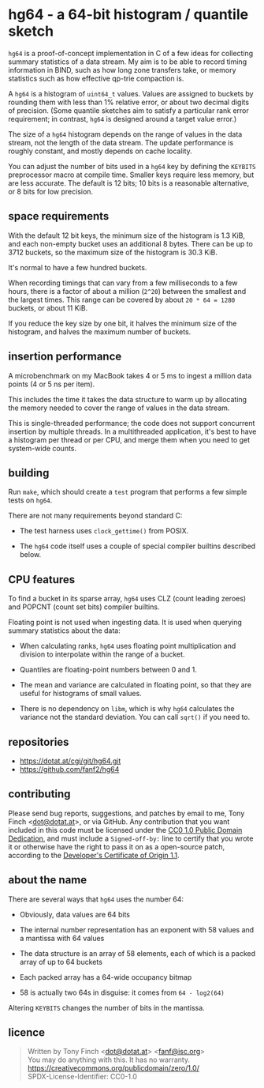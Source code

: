 hg64 - a 64-bit histogram / quantile sketch
===========================================

`hg64` is a proof-of-concept implementation in C of a few ideas for
collecting summary statistics of a data stream. My aim is to be able
to record timing information in BIND, such as how long zone transfers
take, or memory statistics such as how effective qp-trie compaction is.

A `hg64` is a histogram of `uint64_t` values. Values are assigned to
buckets by rounding them with less than 1% relative error, or about
two decimal digits of precision. (Some quantile sketches aim to
satisfy a particular rank error requirement; in contrast, `hg64` is
designed around a target value error.)

The size of a `hg64` histogram depends on the range of values in the
data stream, not the length of the data stream. The update performance
is roughly constant, and mostly depends on cache locality.

You can adjust the number of bits used in a `hg64` key by defining the
`KEYBITS` preprocessor macro at compile time. Smaller keys require
less memory, but are less accurate. The default is 12 bits; 10 bits is
a reasonable alternative, or 8 bits for low precision.


space requirements
------------------

With the default 12 bit keys, the minimum size of the histogram is 1.3
KiB, and each non-empty bucket uses an additional 8 bytes. There can
be up to 3712 buckets, so the maximum size of the histogram is 30.3
KiB.

It's normal to have a few hundred buckets.

When recording timings that can vary from a few milliseconds to a few
hours, there is a factor of about a million (`2^20`) between the
smallest and the largest times. This range can be covered by about
`20 * 64 = 1280` buckets, or about 11 KiB.

If you reduce the key size by one bit, it halves the minimum size of
the histogram, and halves the maximum number of buckets.


insertion performance
---------------------

A microbenchmark on my MacBook takes 4 or 5 ms to ingest a million
data points (4 or 5 ns per item).

This includes the time it takes the data structure to warm up by
allocating the memory needed to cover the range of values in the data
stream.

This is single-threaded performance; the code does not support
concurrent insertion by multiple threads. In a multithreaded
application, it's best to have a histogram per thread or per CPU,
and merge them when you need to get system-wide counts.


building
--------

Run `make`, which should create a `test` program that performs a few
simple tests on `hg64`.

There are not many requirements beyond standard C:

  * The test harness uses `clock_gettime()` from POSIX.

  * The `hg64` code itself uses a couple of special compiler builtins
    described below.


CPU features
------------

To find a bucket in its sparse array, `hg64` uses CLZ (count leading
zeroes) and POPCNT (count set bits) compiler builtins.

Floating point is not used when ingesting data. It is used when
querying summary statistics about the data:

  * When calculating ranks, `hg64` uses floating point multiplication
    and division to interpolate within the range of a bucket.

  * Quantiles are floating-point numbers between 0 and 1.

  * The mean and variance are calculated in floating point, so that
    they are useful for histograms of small values.

  * There is no dependency on `libm`, which is why `hg64` calculates
    the variance not the standard deviation. You can call `sqrt()` if
    you need to.


repositories
------------

  * https://dotat.at/cgi/git/hg64.git
  * https://github.com/fanf2/hg64


contributing
------------

Please send bug reports, suggestions, and patches by email to me, Tony
Finch <<dot@dotat.at>>, or via GitHub. Any contribution that you want
included in this code must be licensed under the [CC0 1.0 Public
Domain Dedication][CC0], and must include a `Signed-off-by:` line to
certify that you wrote it or otherwise have the right to pass it on as
a open-source patch, according to the [Developer's Certificate of
Origin 1.1][dco].

[cc0]: <https://creativecommons.org/publicdomain/zero/1.0/>
[dco]: <https://developercertificate.org>


about the name
--------------

There are several ways that `hg64` uses the number 64:

  * Obviously, data values are 64 bits

  * The internal number representation has an exponent with 58 values
    and a mantissa with 64 values

  * The data structure is an array of 58 elements, each of which is a
    packed array of up to 64 buckets

  * Each packed array has a 64-wide occupancy bitmap

  * 58 is actually two 64s in disguise: it comes from `64 - log2(64)`

Altering `KEYBITS` changes the number of bits in the mantissa.


licence
-------

> Written by Tony Finch <<dot@dotat.at>> <<fanf@isc.org>>  
> You may do anything with this. It has no warranty.  
> <https://creativecommons.org/publicdomain/zero/1.0/>  
> SPDX-License-Identifier: CC0-1.0
